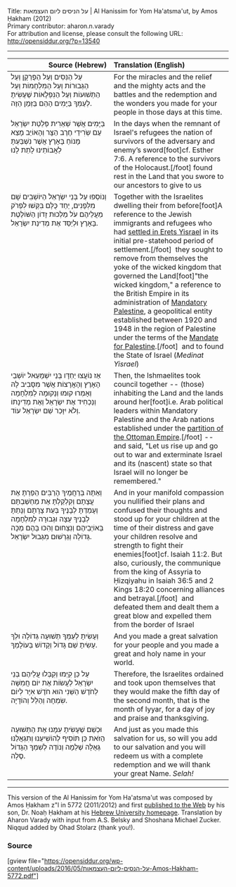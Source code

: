 <html>
<head></head>
<body>
Title: על הניסים ליום העצמאות | Al Hanissim for Yom Ha'atsma'ut, by Amos Ḥakham (2012)<br />
Primary contributor: aharon.n.varady<br />
For attribution and license, please consult the following URL: <a href="http://opensiddur.org/?p=13540">http://opensiddur.org/?p=13540</a>
<p />
<hr />

<table style="margin-left: auto;margin-right: auto;" class="draggable">
<thead><tr><th id="x" style="text-align: right;">Source (Hebrew)</th><th style="text-align: left;">Translation (English)</th></tr></thead>
<tbody>
<tr><td style="vertical-align:top;" width="46%">
<div class="liturgy"><span lang="he">
עַל הַנִּסִים 
וְעַל הַפֻּרְקָן 
וְעַל הַגְּבוּרוֹת 
וְעַל הַמִּלְחָמוֹת 
וְעַל הַתְּשׁוּעוֹת 
וְעַל הַנִּפְלָאוֹת
שֶׁעָשִׂיתָ לְעַמְּךָ 
בַּיָּמִים הָהֵם 
בַּזְּמַן הַזֶּה.
</span></div></td>
 
<td style="vertical-align:top;" width="53%">
<div class="english">
For the miracles
and the relief
and the mighty acts
and the battles
and the redemption
and the wonders
you made for your people 
in those days
at this time.
</div></td></tr>


<tr><td style="vertical-align:top;" width="46%">
<div class="liturgy"><span lang="he">
בַּיָּמִים אֲשֶׁר שְׁאֵרִית פְּלֵטַת יִשְׂרָאֵל 
עַם שְֹרִידֵי חֶרֶב הַצָּר וְהָאוֹיֵב 
מָצַא מָנוֹחַ בָּאָרֶץ אֲשֶׁר נִשְׁבַּעְתָּ לַאֲבוֹתֵינוּ לָתֵת לָנוּ
</span></div></td>
 
<td style="vertical-align:top;" width="53%">
<div class="english">
In the days when the remnant of Israel's refugees 
the nation of survivors of the adversary and enemy’s sword[foot]cf. Esther 7:6. A reference to the survivors of the Holocaust.[/foot]
found rest in the Land that you swore to our ancestors to give to us 
</div></td></tr>


<tr><td style="vertical-align:top;" width="46%">
<div class="liturgy"><span lang="he">
וְנוֹסְפוּ עַל בְּנֵי יִשְׂרָאֵל הַיּוֹשְׁבִים שָׁם מִלְּפָנִים,
יַחַד כֻּלָּם בִּקְּשׁוּ לִפְרֹק מֵעֲלֵיהֶם
עֹל מַלְכוּת זָדוֹן הַשּׁוֹלֶטֶת בָּאָרֶץ
וּלְיַסֵּד אֶת מְדִינַת יִשְׂרָאֵל.
</span></div></td>
 
<td style="vertical-align:top;" width="53%">
<div class="english">
Together with the Israelites dwelling their from before[foot]A reference to the Jewish immigrants and refugees who had <a href="https://en.wikipedia.org/wiki/Aliyah">settled in Erets Yisrael</a> in its initial pre-statehood period of settlement.[/foot]&nbsp;
they sought to remove from themselves
the yoke of the wicked kingdom that governed the Land[foot]"the wicked kingdom," a reference to the British Empire in its administration of <a href="https://en.wikipedia.org/wiki/Mandatory_Palestine">Mandatory Palestine</a>, a geopolitical entity established between 1920 and 1948 in the region of Palestine under the terms of the <a href="https://en.wikipedia.org/wiki/Mandate_for_Palestine">Mandate for Palestine</a>.[/foot]&nbsp; 
and to found the State of Israel (<em>Medinat Yisrael</em>)
</div></td></tr>


<tr><td style="vertical-align:top;" width="46%">
<div class="liturgy"><span lang="he">
אַז נוֹעֲצוּ יַחְדָּו בְּנֵי יִשְׁמָעֵאל 
יוֹשְׁבֵי הָאָרֶץ וְהָאֲרָצוֹת אֲשֶׁר מִסָּבִיב לָהּ
וְאָמְרוּ קוּמוּ וְנָקוּמָה לַמִּלְחָמָה
וְנַכְחִיד אֶת יִשְׂרָאֵל וְאֶת מְדִינָתוֹ
וְלֹא יִזָּכֵר שֵׁם יִשְׂרָאֵל עוֹד.
</span></div></td>
 
<td style="vertical-align:top;" width="53%">
<div class="english">
Then, the Ishmaelites took council together --
(those) inhabiting the Land and the lands around her[foot]i.e. Arab political leaders within Mandatory Palestine and the Arab nations established under the <a href="https://en.wikipedia.org/wiki/Partition_of_the_Ottoman_Empire">partition of the Ottoman Empire</a>.[/foot] --
and said, "Let us rise up and go out to war
and exterminate Israel and its (nascent) state 
so that Israel will no longer be remembered."
</div></td></tr>


<tr><td style="vertical-align:top;" width="46%">
<div class="liturgy"><span lang="he">
וְאַתָּה בְּרַחֲמֶיךָ הָרַבִּים
הֵפַרְתָּ אֶת עֲצָתָם
וְקִלְקַלְתָּ אֶת מַחְשַׁבְתָּם
וְעָמַדְתָּ לְבָנֶיךָ בְּעֵת צָרָתָם
וְנָתַתָּ לְבָנֶיךָ עֵצָה וּגְבוּרָה לְמִלְחָמָה בְּאוֹיְבֵיהֶם
וְנִצְּחוּם וְהִכּוּ בָּהֶם מַכָּה גְּדוֹלָה
וְגֵרְשׁוּם מִגְּבוּל יִשְׂרָאֵל.
</span></div></td>
 
<td style="vertical-align:top;" width="53%">
<div class="english">
And in your manifold compassion
you nullified their plans
and confused their thoughts 
and stood up for your children at the time of their distress 
and gave your children resolve and strength to fight their enemies[foot]cf. Isaiah 11:2. But also, curiously, the communique from the king of Assyria to Ḥizqiyahu in Isaiah 36:5 and 2 Kings 18:20 concerning alliances and betrayal.[/foot]&nbsp; 
and defeated them and dealt them a great blow 
and expelled them from the border of Israel
</div></td></tr>


<tr><td style="vertical-align:top;" width="46%">
<div class="liturgy"><span lang="he">
וְעָשִׂיתָ לְעַמְּךָ תְּשׁוּעָה גְּדוֹלָה
וּלְךָ עָשִׂיתָ שֵׁם גָּדוֹל וְקָדוֹשׁ בְּעוֹלָמְךָ.
</span></div></td>
 
<td style="vertical-align:top;" width="53%">
<div class="english">
And you made a great salvation for your people 
and you made a great and holy name in your world.
</div></td></tr>


<tr><td style="vertical-align:top;" width="46%">
<div class="liturgy"><span lang="he">
עַל כֵּן קִיְּמוּ וְקִבְּלוּ עֲלֵיהֶם בְּנֵי יִשְׂרָאֵל
לַעֲשׂוֹת אֶת יוֹם חֲמִשָּׁה לַחֹדֶשׁ הַשֵּׁנִי
הוּא חֹדֶשׁ אִיָּר
לְיוֹם שִׂמְחָה וְהַלֵּל וְהוֹדָיָה.
</span></div></td>

<td style="vertical-align:top;" width="53%"><div class="english">
Therefore, the Israelites ordained and took upon themselves 
that they would make the fifth day of the second month, 
that is the month of Iyyar,
for a day of joy and praise and thanksgiving.
</div></td></tr>


<tr><td style="vertical-align:top;" width="46%">
<div class="liturgy"><span lang="he">
וּכְשֵׁם שֶׁעָשִׂיתָ עִמָּנוּ אֶת הַתְּשׁוּעָה הַזֹּאת
כֵּן תּוֹסִיף לְהוֹשִׁיעֵנוּ
וְתִגְאֲלֵנּוּ גְּאֻלָּה שְׁלֵמָה
וְנוֹדֶה לְשִׁמְךָ הַגָּדוֹל
סֶלָה.
</span></div></td>

<td style="vertical-align:top;" width="53%"><div class="english">
And just as you made this salvation for us, 
so will you add to our salvation
and you will redeem us with a complete redemption
and we will thank your great Name. 
<em>Selah!</em>
</div></td></tr>
</tbody></table>

<hr />

This version of the Al Hanissim for Yom Ha'atsma'ut was composed by Amos Ḥakham z"l in 5772 (2011/2012) and first <a href="http://pluto.huji.ac.il/~noahh/%D7%A2%D7%9C%20%D7%94%D7%A0%D7%A1%D7%99%D7%9D%20%D7%9C%D7%99%D7%95%D7%9D%20%D7%94%D7%A2%D7%A6%D7%9E%D7%90%D7%95%D7%AA.pdf">published to the Web</a> by his son, Dr. Noaḥ Ḥakham at his <a href="http://pluto.huji.ac.il/~noahh/">Hebrew University homepage</a>. Translation by Aharon Varady with input from A.S. Belsky and Shoshana Michael Zucker. Niqqud added by Ohad Stolarz (thank you!).

<h3>Source</h3>

[gview file="https://opensiddur.org/wp-content/uploads/2016/05/על-הנסים-ליום-העצמאות-Amos-Hakham-5772.pdf"]
</body>
</html>